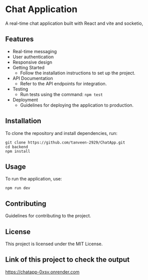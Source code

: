 # Chat Application

A real-time chat application built with React and vite and socketio,

## Features
- Real-time messaging
- User authentication
- Responsive design
- Getting Started
  - Follow the installation instructions to set up the project.
- API Documentation
  - Refer to the API endpoints for integration.
- Testing
  - Run tests using the command: `npm test`
- Deployment
  - Guidelines for deploying the application to production.

## Installation
To clone the repository and install dependencies, run:
```
git clone https://github.com/tanveen-2929/ChatApp.git
cd backend
npm install
```

## Usage
To run the application, use:
```
npm run dev
```

## Contributing
Guidelines for contributing to the project.

## License
This project is licensed under the MIT License.

## Link of this project to check the output
https://chatapp-0xsv.onrender.com
